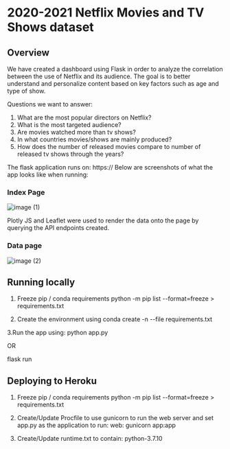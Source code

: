 # 2020-2021 Netflix Movies and TV Shows dataset
## Overview

We have created a dashboard using Flask in order to analyze the correlation between the use of Netflix and its audience. The goal is to better understand and personalize content based on key factors such as age and type of show. 

Questions we want to answer:
1.  What are the most popular directors on Netflix?
2.	What is the most targeted audience?
3.	Are movies watched more than tv shows?
4.	In what countries movies/shows are mainly produced?
5.	How does the number of released movies compare to number of released tv shows through the years?

The flask application runs on: https://
Below are screenshots of what the app looks like when running:

### Index Page
![image (1)](https://user-images.githubusercontent.com/88614132/150798482-ec6c3fcd-c7f6-471c-9b47-202eb68e856f.png)

Plotly JS and Leaflet were used to render the data onto the page by querying the API endpoints created.

### Data page
![image (2)](https://user-images.githubusercontent.com/88614132/150798718-8bf90e34-dc7e-4a61-9118-80a7018de81c.png)






## Running locally

1. Freeze pip / conda requirements
python -m pip list --format=freeze > requirements.txt

2. Create the environment using
conda create -n <env> --file requirements.txt

3.Run the app using:
python app.py

OR

flask run
  
  
  
  
## Deploying to Heroku
1. Freeze pip / conda requirements
 python -m pip list --format=freeze > requirements.txt
  
2. Create/Update Procfile to use gunicorn to run the web server and set app.py as the application to run:
 web: gunicorn app:app
  
3. Create/Update runtime.txt to contain:
 python-3.7.10
